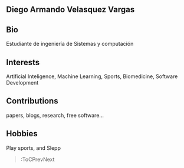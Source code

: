 ## Diego Armando Velasquez Vargas

## Bio

Estudiante de ingeniería de Sistemas y computación

## Interests

Artificial Inteligence, Machine Learning, Sports, Biomedicine, Software Development

## Contributions

papers, blogs, research, free software...

## Hobbies

Play sports, and Slepp

> :ToCPrevNext